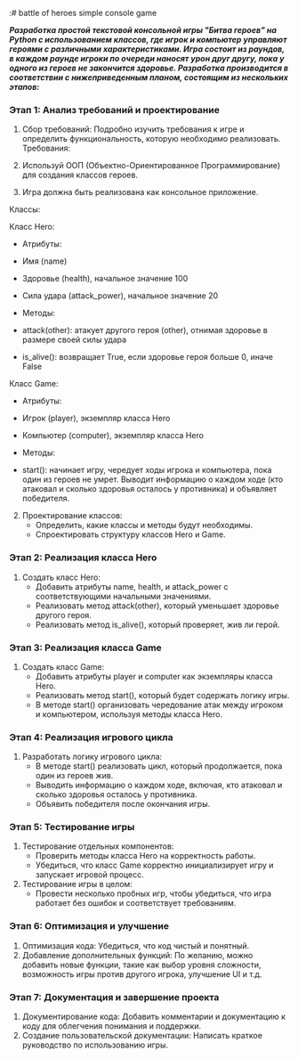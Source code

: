 :# battle of heroes
 simple console game

***Разработка простой текстовой консольной игры "Битва героев" на Python с использованием классов, где игрок и компьютер управляют героями с различными характеристиками.
Игра состоит из раундов, в каждом раунде игроки по очереди наносят урон друг другу, пока у одного из героев не закончится здоровье. Разработка производится в соответствии с нижеприведенным планом, состоящим из нескольких этапов:***

### Этап 1: Анализ требований и проектирование
1. Сбор требований: Подробно изучить требования к игре и определить функциональность, которую необходимо реализовать.
Требования:

1. Используй ООП (Объектно-Ориентированное Программирование) для создания классов героев.

2. Игра должна быть реализована как консольное приложение.

Классы:

Класс Hero:

- Атрибуты:

- Имя (name)

- Здоровье (health), начальное значение 100

- Сила удара (attack_power), начальное значение 20

- Методы:

- attack(other): атакует другого героя (other), отнимая здоровье в размере своей силы удара

- is_alive(): возвращает True, если здоровье героя больше 0, иначе False

Класс Game:

- Атрибуты:

- Игрок (player), экземпляр класса Hero

- Компьютер (computer), экземпляр класса Hero

- Методы:

- start(): начинает игру, чередует ходы игрока и компьютера, пока один из героев не умрет. Выводит информацию о каждом ходе (кто атаковал и сколько здоровья осталось у противника) и объявляет победителя.


2. Проектирование классов: 
   - Определить, какие классы и методы будут необходимы.
   - Спроектировать структуру классов Hero и Game.


### Этап 2: Реализация класса Hero
1. Создать класс Hero:
   - Добавить атрибуты name, health, и attack_power с соответствующими начальными значениями.
   - Реализовать метод attack(other), который уменьшает здоровье другого героя.
   - Реализовать метод is_alive(), который проверяет, жив ли герой.

### Этап 3: Реализация класса Game
1. Создать класс Game:
   - Добавить атрибуты player и computer как экземпляры класса Hero.
   - Реализовать метод start(), который будет содержать логику игры.
   - В методе start() организовать чередование атак между игроком и компьютером, используя методы класса Hero.

### Этап 4: Реализация игрового цикла
1. Разработать логику игрового цикла:
   - В методе start() реализовать цикл, который продолжается, пока один из героев жив.
   - Выводить информацию о каждом ходе, включая, кто атаковал и сколько здоровья осталось у противника.
   - Объявить победителя после окончания игры.

### Этап 5: Тестирование игры
1. Тестирование отдельных компонентов:
   - Проверить методы класса Hero на корректность работы.
   - Убедиться, что класс Game корректно инициализирует игру и запускает игровой процесс.
2. Тестирование игры в целом:
   - Провести несколько пробных игр, чтобы убедиться, что игра работает без ошибок и соответствует требованиям.

### Этап 6: Оптимизация и улучшение
1. Оптимизация кода: Убедиться, что код чистый и понятный.
2. Добавление дополнительных функций: По желанию, можно добавить новые функции, такие как выбор уровня сложности, возможность игры против другого игрока, улучшение UI и т.д.

### Этап 7: Документация и завершение проекта
1. Документирование кода: Добавить комментарии и документацию к коду для облегчения понимания и поддержки.
2. Создание пользовательской документации: Написать краткое руководство по использованию игры.